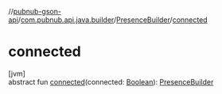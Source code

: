 //[pubnub-gson-api](../../../index.md)/[com.pubnub.api.java.builder](../index.md)/[PresenceBuilder](index.md)/[connected](connected.md)

# connected

[jvm]\
abstract fun [connected](connected.md)(connected: [Boolean](https://kotlinlang.org/api/core/kotlin-stdlib/kotlin/-boolean/index.html)): [PresenceBuilder](index.md)
